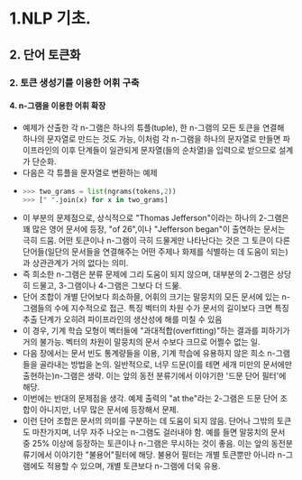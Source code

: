 # 1.NLP 기초.
## 2. 단어 토큰화
### 2. 토큰 생성기를 이용한 어휘 구축
#### 4. n-그램을 이용한 어휘 확장
- 예제가 산출한 각 n-그램은 하나의 튜플(tuple), 한 n-그램의 모든 토큰을 연결해 하나의 문자열로 만드는 것도 가능, 이처럼 각 n-그램을 하나의 문자열로 만들면 파이프라인의 이후 단계들이 일관되게 문자열(들의 순차열)을 입력으로 받으므로 설계가 단순화.
- 다음은 각 튜플을 문자열로 변환하는 예제
- ```python
  >>> two_grams = list(ngrams(tokens,2))
  >>> [" ".join(x) for x in two_grams]
  ```
- 이 부분의 문제점으로, 상식적으로 "Thomas Jefferson"이라는 하나의 2-그램은 꽤 많은 영어 문서에 등장, "of 26",이나 "Jefferson began"이 출연하는 문서는 극히 드뭄. 어떤 토큰이나 n-그램이 극히 드물게만 나타난다는 것은 그 토큰이 다른 단어들(일단의 문서들을 연결해주는 어떤 주제나 화제를 식별하는 데 도움이 되는)과 상관관계가 거의 없다는 의미.
- 즉 희소한 n-그램은 분류 문제에 그리 도움이 되지 않으며, 대부분의 2-그램은 상당히 드물고, 3-그램이나 4-그램은 그보다 더 드묾.
- 단어 조합이 개별 단어보다 희소하믈, 어휘의 크기는 말뭉치의 모든 문서에 있는 n-그램들의 수에 지수적으로 접근. 특징 벡터의 차원 수가 문서의 길이보다 크면 특징 추출 단계가 오히려 파이프라인의 생산성에 해를 미칠 수 있음
- 이 경우, 기계 학습 모형이 벡터들에 "과대적합(overfitting)"하는 결과를 피하기가 거의 불가능. 벡터의 차원이 말뭉치의 문서 수보다 크므로 어쩔수 없는 일.
- 다음 장에서는 문서 빈도 통계량들을 이용, 기계 학습에 유용하지 않은 희소 n-그램들을 골라내는 방법을 논의. 일반적으로, 너무 드문(이를 테면 세개 미만의 문서에만 출현하는)n-그램은 생략. 이는 앞의 동전 분류기에서 이야기한 '드문 단어 필터'에 해당.
- 이번에는 반대의 문제점을 생각. 예제 출력의 "at the"라는 2-그램은 드문 단어 조합이 아니지만, 너무 많은 문서에 등장해서 문제.
- 이런 단어 조합은 문서의 의미를 구분하는 데 도움이 되지 않음. 단어나 그밖의 토큰도 마찬가지며, 너무 자주 나오는 n-그램도 걸러내야 함. 예를 들면 말뭉치의 문서 중 25% 이상에 등장하는 토큰이나 n-그램은 무시하는 것이 좋음. 이는 앞의 동전분류기에서 이야기한 "불용어"필터에 해당. 불용어 필터는 개별 토큰뿐만 아니라 n-그램에도 적용할 수 있으며, 개별 토큰보다 n-그램에 더욱 유용.